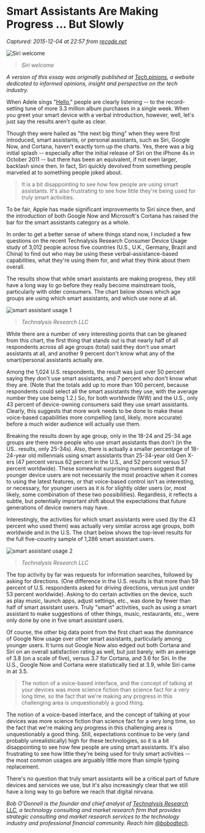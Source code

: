 # Smart Assistants Are Making Progress … But Slowly

_Captured: 2015-12-04 at 22:57 from [recode.net](http://recode.net/2015/12/04/smart-assistants-are-making-progress-but-slowly/)_

![Siri welcome](https://recodetech.files.wordpress.com/2015/12/siri-welcome.jpg?quality=80&strip=info&w=640)

> _Siri welcome_

_A version of this essay was originally published at [Tech.pinions](https://techpinions.com/smart-assistants-making-progressbut-slowly/42528), a website dedicated to informed opinions, insight and perspective on the tech industry._

When Adele sings "[Hello](https://www.youtube.com/watch?v=YQHsXMglC9A)," people are clearly listening -- to the record-setting tune of more 3.3 million album purchases in a single week. When you greet your smart device with a verbal introduction, however, well, let's just say the results aren't quite as clear.

Though they were hailed as "the next big thing" when they were first introduced, smart assistants, or personal assistants, such as Siri, Google Now, and Cortana, haven't exactly torn up the charts. Yes, there was a big initial splash -- especially after the initial release of Siri on the iPhone 4s in October 2011 -- but there has been an equivalent, if not even larger, backlash since then. In fact, Siri quickly devolved from something people marveled at to something people joked about.

> It is a bit disappointing to see how few people are using smart assistants. It's also frustrating to see how little they're being used for truly smart activities.

To be fair, Apple has made significant improvements to Siri since then, and the introduction of both Google Now and Microsoft's Cortana has raised the bar for the smart assistants category as a whole.

In order to get a better sense of where things stand now, I included a few questions on the recent Technalysis Research Consumer Device Usage study of 3,012 people across five countries (U.S., U.K., Germany, Brazil and China) to find out who may be using these verbal-assistance-based capabilities, what they're using them for, and what they think about them overall.

The results show that while smart assistants are making progress, they still have a long way to go before they really become mainstream tools, particularly with older consumers. The chart below shows which age groups are using which smart assistants, and which use none at all.

![smart assistant usage 1](https://recodetech.files.wordpress.com/2015/12/ww-smart-assistant-usage.png?w=640)

> _Technalysis Research LLC_

While there are a number of very interesting points that can be gleaned from this chart, the first thing that stands out is that nearly half of all respondents across all age groups (total) said they don't use smart assistants at all, and another 9 percent don't know what any of the smart/personal assistants actually are.

Among the 1,024 U.S. respondents, the result was just over 50 percent saying they don't use smart assistants, and 7 percent who don't know what they are. (Note that the totals add up to more than 100 percent, because respondents could select all the smart assistants they use, with the average number they use being 1.2.) So, for both worldwide (WW) and the U.S., only 43 percent of device-owning consumers said they use smart assistants. Clearly, this suggests that more work needs to be done to make these voice-based capabilities more compelling (and, likely, more accurate) before a much wider audience will actually use them.

Breaking the results down by age group, only in the 18-24 and 25-34 age groups are there more people who use smart assistants than don't (in the US.. results, only 25-34s). Also, there is actually a smaller percentage of 18-24-year old millennials using smart assistants than 25-34-year old Gen X-ers (47 percent versus 62 percent in the U.S., and 52 percent versus 57 percent worldwide). These somewhat surprising numbers suggest that younger device users are not necessarily the most proactive when it comes to using the latest features, or that voice-based control isn't as interesting, or necessary, for younger users as it is for slightly older users (or, most likely, some combination of these two possibilities). Regardless, it reflects a subtle, but potentially important shift about the expectations that future generations of device owners may have.

Interestingly, the activities for which smart assistants were used (by the 43 percent who used them) was actually very similar across age groups, both worldwide and in the U.S. The chart below shows the top-level results for the full five-country sample of 1,286 smart assistant users.

![smart assistant usage 2](https://recodetech.files.wordpress.com/2015/12/ww-smart-assistant-activities.png?w=640)

> _Technalysis Research LLC_

The top activity by far was requests for information searches, followed by asking for directions. (One difference in the U.S. results is that more than 59 percent of U.S. respondents asked for driving directions, versus just under 53 percent worldwide). Asking to do certain activities on the device, such as play music, launch apps, adjust settings, etc., was done by fewer than half of smart assistant users. Truly "smart" activities, such as using a smart assistant to make suggestions of other things, music, restaurants, etc., were only done by one in five smart assistant users.

Of course, the other big data point from the first chart was the dominance of Google Now usage over other smart assistants, particularly among younger users. It turns out Google Now also edged out both Cortana and Siri on an overall satisfaction rating as well, but just barely, with an average of 3.8 (on a scale of five), versus 3.7 for Cortana, and 3.6 for Siri. In the U.S., Google Now and Cortana were statistically tied at 3.9, while Siri came in at 3.5.

> The notion of a voice-based interface, and the concept of talking at your devices was more science fiction than science fact for a very long time, so the fact that we're making any progress in this challenging area is unquestionably a good thing.

The notion of a voice-based interface, and the concept of talking at your devices was more science fiction than science fact for a very long time, so the fact that we're making any progress in this challenging area is unquestionably a good thing. Still, expectations continue to be very (and probably unrealistically) high for these technologies, so it is a bit disappointing to see how few people are using smart assistants. It's also frustrating to see how little they're being used for truly smart activities -- the most common usages are arguably little more than simple typing replacement.

There's no question that truly smart assistants will be a critical part of future devices and services we use, but it's also increasingly clear that we still have a long way to go before we reach that digital nirvana.

_Bob O'Donnell is the founder and chief analyst of [Technalysis Research LLC](http://www.technalysisresearch.com), a technology consulting and market research firm that provides strategic consulting and market research services to the technology industry and professional financial community. Reach him [@bobodtech](https://twitter.com/bobodtech)_.
